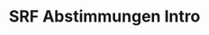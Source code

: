 ---
layout: entry
title: SRF Abstimmungen Intro
organization: SRF
usagedate: 2021-
language: de
fulltitle: SRF Abstimmungen Intro (2021-)
watermark: SRF 1
---